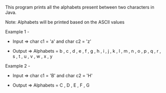 This program prints all the alphabets present between two characters in Java.

Note: Alphabets will be printed based on the ASCII values

Example 1 - 

- Input => char c1 = 'a' and char c2 = 'z'

- Output => Alphabets = b , c , d , e , f , g , h , i , j , k , l , m , n , o , p , q , r , s , t , u , v , w , x , y

Example 2 - 

- Input => char c1 = 'B' and char c2 = 'H'

- Output => Alphabets = C , D , E , F , G 
